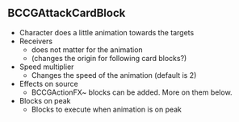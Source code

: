 ## BCCGAttackCardBlock
- Character does a little animation towards the targets
- Receivers
    - does not matter for the animation
    - (changes the origin for following card blocks?)
- Speed multiplier
    - Changes the speed of the animation (default is 2)
- Effects on source
    - BCCGActionFX~ blocks can be added. More on them below.
- Blocks on peak
    - Blocks to execute when animation is on peak
